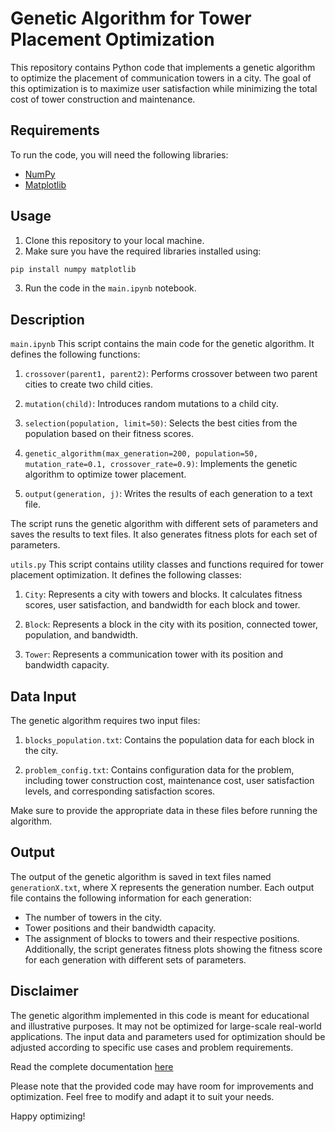 # Genetic Algorithm for Tower Placement Optimization
This repository contains Python code that implements a genetic algorithm to optimize the placement of communication towers in a city. The goal of this optimization is to maximize user satisfaction while minimizing the total cost of tower construction and maintenance.

## Requirements
To run the code, you will need the following libraries:

* [NumPy](https://numpy.org/)
* [Matplotlib](https://matplotlib.org/)

## Usage
1. Clone this repository to your local machine.
2. Make sure you have the required libraries installed using:
```bash
pip install numpy matplotlib
```
3. Run the code in the `main.ipynb` notebook.

## Description
`main.ipynb`
This script contains the main code for the genetic algorithm. It defines the following functions:

1. `crossover(parent1, parent2)`: Performs crossover between two parent cities to create two child cities.

2. `mutation(child)`: Introduces random mutations to a child city.

3. `selection(population, limit=50)`: Selects the best cities from the population based on their fitness scores.

4. `genetic_algorithm(max_generation=200, population=50, mutation_rate=0.1, crossover_rate=0.9)`: Implements the genetic algorithm to optimize tower placement.

5. `output(generation, j)`: Writes the results of each generation to a text file.

The script runs the genetic algorithm with different sets of parameters and saves the results to text files. It also generates fitness plots for each set of parameters.

`utils.py`
This script contains utility classes and functions required for tower placement optimization. It defines the following classes:

1. `City`: Represents a city with towers and blocks. It calculates fitness scores, user satisfaction, and bandwidth for each block and tower.

2. `Block`: Represents a block in the city with its position, connected tower, population, and bandwidth.

3. `Tower`: Represents a communication tower with its position and bandwidth capacity.

## Data Input
The genetic algorithm requires two input files:

1. `blocks_population.txt`: Contains the population data for each block in the city.

2. `problem_config.txt`: Contains configuration data for the problem, including tower construction cost, maintenance cost, user satisfaction levels, and corresponding satisfaction scores.

Make sure to provide the appropriate data in these files before running the algorithm.

## Output
The output of the genetic algorithm is saved in text files named `generationX.txt`, where X represents the generation number. Each output file contains the following information for each generation:

* The number of towers in the city.
* Tower positions and their bandwidth capacity.
* The assignment of blocks to towers and their respective positions.
Additionally, the script generates fitness plots showing the fitness score for each generation with different sets of parameters.

## Disclaimer
The genetic algorithm implemented in this code is meant for educational and illustrative purposes. It may not be optimized for large-scale real-world applications. The input data and parameters used for optimization should be adjusted according to specific use cases and problem requirements.

Read the complete documentation [here](Documentation.pdf)

Please note that the provided code may have room for improvements and optimization. Feel free to modify and adapt it to suit your needs.

Happy optimizing!
